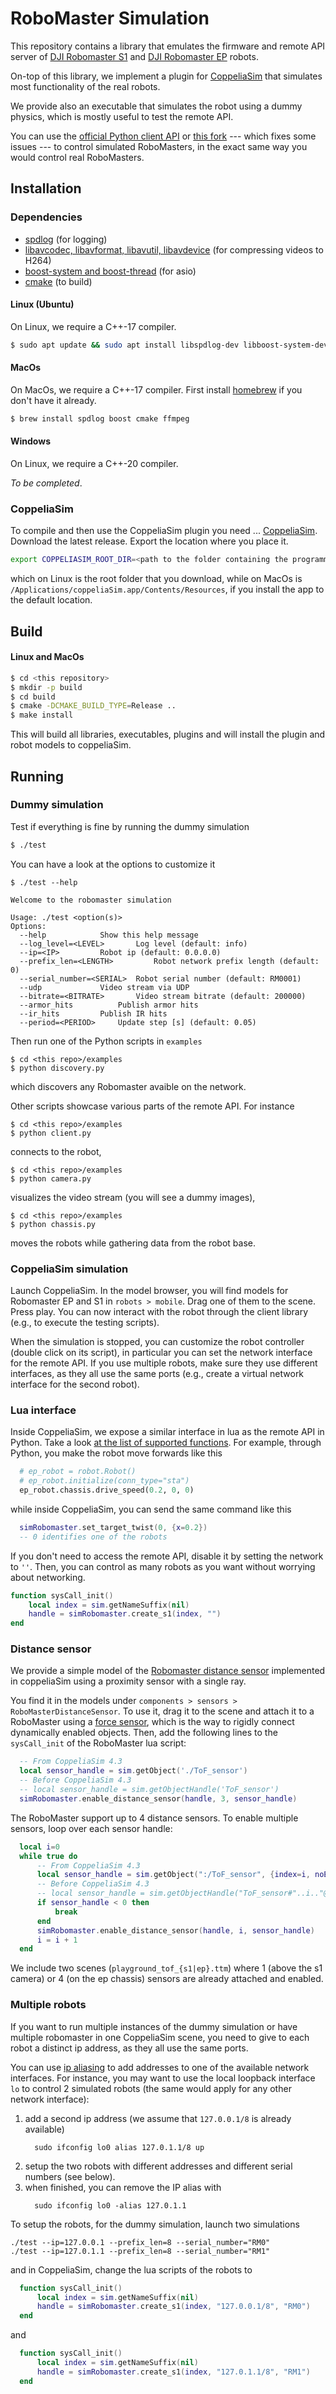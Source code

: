 # RoboMaster Simulation

This repository contains a library that emulates the firmware and remote API server of [DJI Robomaster S1](https://www.dji.com/robomaster-s1) and [DJI Robomaster EP](https://www.dji.com/robomaster-ep-core) robots.

On-top of this library, we implement a plugin for [CoppeliaSim](https://www.coppeliarobotics.com) that simulates most functionality of the real robots.

We provide also an executable that simulates the robot using a dummy physics, which is mostly useful to test the remote API.

You can use the [official Python client API](https://github.com/dji-sdk/RoboMaster-SDK) or [this fork](https://github.com/jeguzzi/RoboMaster-SDK) --- which fixes some issues --- to control simulated RoboMasters, in the exact same way you would control real RoboMasters.


## Installation

### Dependencies

- [spdlog](https://github.com/gabime/spdlog) (for logging)
- [libavcodec, libavformat, libavutil, libavdevice](https://www.ffmpeg.org) (for compressing videos to H264)
- [boost-system and boost-thread](https://www.boost.org) (for asio)
- [cmake](https://cmake.org) (to build)

#### Linux (Ubuntu)

On Linux, we require a C++-17 compiler.
```bash
$ sudo apt update && sudo apt install libspdlog-dev libboost-system-dev libboost-thread-dev cmake libavcodec-dev libavformat-dev libavutil-dev libavdevice-dev libx264-dev
```

#### MacOs

On MacOs, we require a C++-17 compiler. First install [homebrew](https://brew.sh) if you don't have it already.
```bash
$ brew install spdlog boost cmake ffmpeg
```

#### Windows

On Linux, we require a C++-20 compiler.

*To be completed*.

### CoppeliaSim

To compile and then use the CoppeliaSim plugin you need ... [CoppeliaSim](https://www.coppeliarobotics.com).
Download the latest release. Export the location where you place it.

```bash
export COPPELIASIM_ROOT_DIR=<path to the folder containing the programming subfolder>
```
which on Linux is the root folder that you download, while on MacOs is `/Applications/coppeliaSim.app/Contents/Resources`, if you install the app to the default location.

## Build

#### Linux and MacOs
```bash
$ cd <this repository>
$ mkdir -p build
$ cd build
$ cmake -DCMAKE_BUILD_TYPE=Release ..
$ make install
```

This will build all libraries, executables, plugins and will install the plugin and robot models to coppeliaSim.

## Running

### Dummy simulation

Test if everything is fine by running the dummy simulation
```bash
$ ./test
```

You can have a look at the options to customize it
```
$ ./test --help

Welcome to the robomaster simulation

Usage: ./test <option(s)>
Options:
  --help			Show this help message
  --log_level=<LEVEL>		Log level (default: info)
  --ip=<IP>			Robot ip (default: 0.0.0.0)
  --prefix_len=<LENGTH>			Robot network prefix length (default: 0)
  --serial_number=<SERIAL>	Robot serial number (default: RM0001)
  --udp				Video stream via UDP
  --bitrate=<BITRATE>		Video stream bitrate (default: 200000)
  --armor_hits			Publish armor hits
  --ir_hits			Publish IR hits
  --period=<PERIOD>		Update step [s] (default: 0.05)
```

Then run one of the Python scripts in `examples`
```
$ cd <this repo>/examples
$ python discovery.py
```
which discovers any Robomaster avaible on the network.

Other scripts showcase various parts of the remote API. For instance
```
$ cd <this repo>/examples
$ python client.py
```
connects to the robot,
```
$ cd <this repo>/examples
$ python camera.py
```
visualizes the video stream (you will see a dummy images),
```
$ cd <this repo>/examples
$ python chassis.py
```
moves the robots while gathering data from the robot base.

### CoppeliaSim simulation

Launch CoppeliaSim. In the model browser, you will find models for Robomaster EP and S1 in `robots > mobile`. Drag one of them to the scene. Press play. You can now interact with the robot through the client library (e.g., to execute the testing scripts).

When the simulation is stopped, you can customize the robot controller (double click on its script), in particular you can set the network interface for the remote API. If you use multiple robots, make sure they use different interfaces, as they all use the same ports (e.g., create a virtual network interface for the second robot).

### Lua interface

Inside CoppeliaSim, we expose a similar interface in lua as the remote API in Python. Take a look [at the list of supported functions](lua_api.md). For example, through Python, you make the robot move forwards like this
```python
  # ep_robot = robot.Robot()
  # ep_robot.initialize(conn_type="sta")
  ep_robot.chassis.drive_speed(0.2, 0, 0)
```
while inside CoppeliaSim, you can send the same command like this
```lua
  simRobomaster.set_target_twist(0, {x=0.2})
  -- 0 identifies one of the robots
```

If you don't need to access the remote API, disable it by setting the network to `''`. Then, you can control as many robots as you want without worrying about networking.
```lua
function sysCall_init()
    local index = sim.getNameSuffix(nil)
    handle = simRobomaster.create_s1(index, "")
end
```

### Distance sensor

We provide a simple model of the [Robomaster distance sensor](https://www.djieducation.com/robomaster.html) implemented in coppeliaSim using a proximity sensor with a single ray.

You find it in the models under `components > sensors > RoboMasterDistanceSensor`.
To use it, drag it to the scene and attach it to a RoboMaster using a [force sensor](https://www.coppeliarobotics.com/helpFiles/en/forceSensors.htm), which is the way to rigidly connect dynamically enabled objects. Then, add the following lines to the `sysCall_init` of the RoboMaster lua script:
```lua
  -- From CoppeliaSim 4.3
  local sensor_handle = sim.getObject('./ToF_sensor')
  -- Before CoppeliaSim 4.3
  -- local sensor_handle = sim.getObjectHandle('ToF_sensor')
  simRobomaster.enable_distance_sensor(handle, 3, sensor_handle)
```

The RoboMaster support up to 4 distance sensors. To enable multiple sensors, loop over each sensor handle:
```lua
  local i=0
  while true do
      -- From CoppeliaSim 4.3
      local sensor_handle = sim.getObject(":/ToF_sensor", {index=i, noError=true})
      -- Before CoppeliaSim 4.3
      -- local sensor_handle = sim.getObjectHandle("ToF_sensor#"..i.."@silentError")
      if sensor_handle < 0 then
          break
      end
      simRobomaster.enable_distance_sensor(handle, i, sensor_handle)
      i = i + 1
  end
```

We include two scenes (`playground_tof_{s1|ep}.ttm`) where 1 (above the s1 camera) or 4 (on the ep chassis) sensors are already attached and enabled.

### Multiple robots

If you want to run multiple instances of the dummy simulation or have multiple robomaster in one CoppeliaSim scene, you need to give to each robot a distinct ip address, as they all use the same ports.

You can use [ip aliasing](https://en.wikipedia.org/wiki/IP_aliasing) to add addresses to one of the available network interfaces. For instance, you may want to use the local loopback interface `lo` to control 2 simulated robots (the same would apply for any other network interface):

1. add a second ip address (we assume that `127.0.0.1/8` is already available)
   ```
     sudo ifconfig lo0 alias 127.0.1.1/8 up
   ```
2. setup the two robots with different addresses and different serial numbers (see below).
3. when finished, you can remove the IP alias with
    ```
      sudo ifconfig lo0 -alias 127.0.1.1
    ```

To setup the robots, for the dummy simulation, launch two simulations
  ```
  ./test --ip=127.0.0.1 --prefix_len=8 --serial_number="RM0"
  ./test --ip=127.0.1.1 --prefix_len=8 --serial_number="RM1"
  ```
and in CoppeliaSim, change the lua scripts of the robots to
```lua
  function sysCall_init()
      local index = sim.getNameSuffix(nil)
      handle = simRobomaster.create_s1(index, "127.0.0.1/8", "RM0")
  end
```
and
```lua
  function sysCall_init()
      local index = sim.getNameSuffix(nil)
      handle = simRobomaster.create_s1(index, "127.0.1.1/8", "RM1")
  end
```
